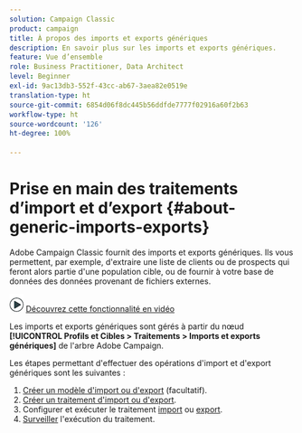 ```yaml
---
solution: Campaign Classic
product: campaign
title: À propos des imports et exports génériques
description: En savoir plus sur les imports et exports génériques.
feature: Vue d’ensemble
role: Business Practitioner, Data Architect
level: Beginner
exl-id: 9ac13db3-552f-43cc-ab67-3aea82e0519e
translation-type: ht
source-git-commit: 6854d06f8dc445b56ddfde7777f02916a60f2b63
workflow-type: ht
source-wordcount: '126'
ht-degree: 100%

---
```


# Prise en main des traitements d’import et d’export {#about-generic-imports-exports}

Adobe Campaign Classic fournit des imports et exports génériques. Ils vous permettent, par exemple, d&#39;extraire une liste de clients ou de prospects qui feront alors partie d&#39;une population cible, ou de fournir à votre base de données des données provenant de fichiers externes.

![](assets/do-not-localize/how-to-video.png) [Découvrez cette fonctionnalité en vidéo](../../platform/using/exporting-and-importing-profiles.md#import-profiles-video)

Les imports et exports génériques sont gérés à partir du nœud **[!UICONTROL Profils et Cibles > Traitements > Imports et exports génériques]** de l&#39;arbre Adobe Campaign.

Les étapes permettant d&#39;effectuer des opérations d&#39;import et d&#39;export génériques sont les suivantes :

1. [Créer un modèle d&#39;import ou d&#39;export](../../platform/using/creating-import-export-templates.md) (facultatif).
1. [Créer un traitement d&#39;import ou d&#39;export](../../platform/using/creating-import-export-jobs.md).
1. Configurer et exécuter le traitement [import](../../platform/using/executing-import-jobs.md) ou [export](../../platform/using/executing-export-jobs.md).
1. [Surveiller](../../platform/using/monitoring-jobs-execution.md) l&#39;exécution du traitement.
